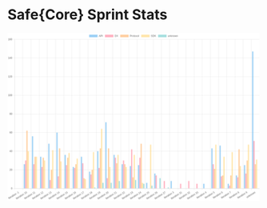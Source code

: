 # Safe{Core} Sprint Stats
<img src="./total_complexity/2025-02-12.png" width="600" title="Total Complexity">


